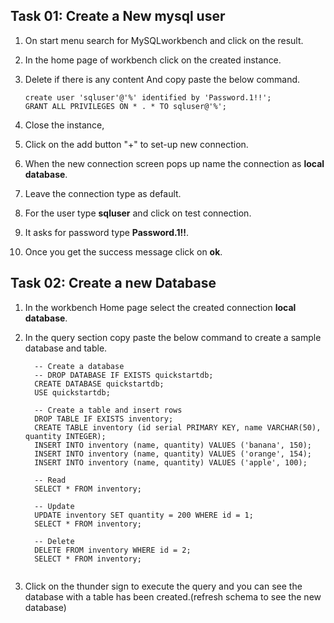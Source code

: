 ## Task 01: Create a New mysql user 

1. On start menu search for MySQLworkbench and click on the result.

1. In the home page of workbench click on the created instance.

1. Delete if there is any content And copy paste the below command.

   ```
   create user 'sqluser'@'%' identified by 'Password.1!!';
   GRANT ALL PRIVILEGES ON * . * TO sqluser@'%';

   ```
1. Close the instance,

1. Click on the add button "+" to set-up new connection.

1. When the new connection screen pops up name the connection as **local database**.

1. Leave the connection type as default.

1. For the user type **sqluser** and click on test connection.

1. It asks for password type **Password.1!!**.

1. Once you get the success message click on **ok**.

## Task 02: Create a new Database

1. In the workbench Home page select the created connection **local database**.

1. In the query section copy paste the below command to create a sample database and table.

   ```
     -- Create a database
     -- DROP DATABASE IF EXISTS quickstartdb;
     CREATE DATABASE quickstartdb;
     USE quickstartdb;
     
     -- Create a table and insert rows
     DROP TABLE IF EXISTS inventory;
     CREATE TABLE inventory (id serial PRIMARY KEY, name VARCHAR(50), quantity INTEGER);
     INSERT INTO inventory (name, quantity) VALUES ('banana', 150);
     INSERT INTO inventory (name, quantity) VALUES ('orange', 154);
     INSERT INTO inventory (name, quantity) VALUES ('apple', 100);
     
     -- Read
     SELECT * FROM inventory;
     
     -- Update
     UPDATE inventory SET quantity = 200 WHERE id = 1;
     SELECT * FROM inventory;
     
     -- Delete
     DELETE FROM inventory WHERE id = 2;
     SELECT * FROM inventory;
     
     ```
    

1. Click on the thunder sign to execute the query and you can see the database with a table has been created.(refresh schema to see the new database)
